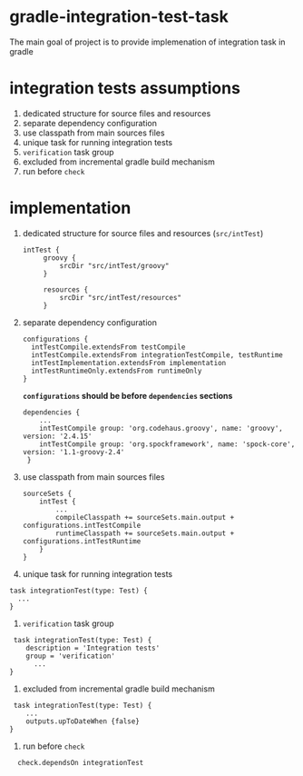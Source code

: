# gradle-integration-test-task
The main goal of project is to provide implemenation of integration task in gradle

# integration tests assumptions
1. dedicated structure for source files and resources
1. separate dependency configuration
1. use classpath from main sources files
1. unique task for running integration tests
1. `verification` task group
1. excluded from incremental gradle build mechanism
1. run before `check`

# implementation 
1. dedicated structure for source files and resources (`src/intTest`)
   ```
   intTest {
        groovy {
            srcDir "src/intTest/groovy"
        }

        resources {
            srcDir "src/intTest/resources"
        }
   ```
1. separate dependency configuration
   ```
   configurations {
     intTestCompile.extendsFrom testCompile
     intTestCompile.extendsFrom integrationTestCompile, testRuntime
     intTestImplementation.extendsFrom implementation
     intTestRuntimeOnly.extendsFrom runtimeOnly
   }
   ```
   **`configurations` should be before `dependencies` sections**
   ```
   dependencies {
       ...
       intTestCompile group: 'org.codehaus.groovy', name: 'groovy', version: '2.4.15'
       intTestCompile group: 'org.spockframework', name: 'spock-core', version: '1.1-groovy-2.4'
    }
    ```
1. use classpath from main sources files
   ```
   sourceSets {
       intTest {
           ...
           compileClasspath += sourceSets.main.output + configurations.intTestCompile
           runtimeClasspath += sourceSets.main.output + configurations.intTestRuntime
       }
   }
   ```
1. unique task for running integration tests
  ```
  task integrationTest(type: Test) {
    ...
  }
  ```
1. `verification` task group
  ```
   task integrationTest(type: Test) {
      description = 'Integration tests'
      group = 'verification'
        ...
  }
  ```
1. excluded from incremental gradle build mechanism
  ```
   task integrationTest(type: Test) {
      ...
      outputs.upToDateWhen {false}
  }
  ```
1. run before `check`
  ```
    check.dependsOn integrationTest
  ```
